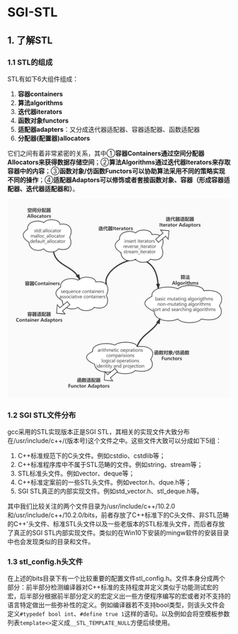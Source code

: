 # SGI-STL

## 1. 了解STL

### 1.1 STL的组成

STL有如下6大组件组成：

1. **容器containers**
2. **算法algorithms**
3. **迭代器iterators**
4. **函数对象functors**
5. **适配器adapters**：又分成迭代器适配器、容器适配器、函数适配器
6. **分配器(配置器)allocators**

它们之间有着非常紧密的关系，其中①**容器Containers通过空间分配器Allocators来获得数据存储空间**；②**算法Algorithms通过迭代器Iterators来存取容器中的内容**；③**函数对象/仿函数Functors可以协助算法采用不同的策略实现不同的操作**；④**适配器Adaptors可以修饰或者套接函数对象、容器（形成容器适配器、迭代器适配器和）**。

<img src="..\image\jklfsda.jpg" alt="jklfsda" style="zoom: 50%;" />



### 1.2 SGI STL文件分布

gcc采用的STL实现版本正是SGI STL，其相关的实现文件大致分布在/usr/include/c++/(版本号)这个文件之中。这些文件大致可以分成如下5组：

1. C++标准规范下的C头文件。例如cstdio、cstdlib等；
2. C++标准程序库中不属于STL范畴的文件。例如string、stream等；
3. STL标准头文件。例如vector、deque等；
4. C++标准定案前的一些STL头文件。例如vector.h、dque.h等；
5. SGI STL真正的内部实现文件。例如std_vector.h、stl_deque.h等。

其中我们比较关注的两个文件目录为/usr/include/c++/10.2.0和/usr/include/c++/10.2.0/bits，前者存放了C++标准下的C头文件、非STL范畴的C++'头文件、标准STL头文件以及一些老版本的STL标准头文件，而后者存放了真正的SGI STL内部实现文件。类似的在Win10下安装的mingw软件的安装目录中也会发现类似的目录和文件。



### 1.3 stl_config.h头文件

在上述的bits目录下有一个比较重要的配置文件stl_config.h。文件本身分成两个部分：前半部分检测编译器对C++标准的支持程度并定义类似于功能测试宏的宏，后半部分根据前半部分定义的宏定义出一些方便程序编写的宏或者对不支持的语言特定做出一些弥补性的定义。例如编译器若不支持bool类型，则该头文件会定义`#typedef bool int`、`#define true 1`这样的语句。以及例如会将空模板参数列表`template<>`定义成`__STL_TEMPLATE_NULL`方便后续使用。



